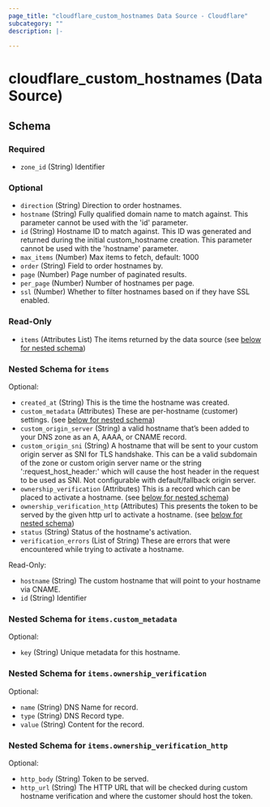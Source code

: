 ```yaml
---
page_title: "cloudflare_custom_hostnames Data Source - Cloudflare"
subcategory: ""
description: |-
  
---
```


# cloudflare_custom_hostnames (Data Source)




<!-- schema generated by tfplugindocs -->
## Schema

### Required

- `zone_id` (String) Identifier

### Optional

- `direction` (String) Direction to order hostnames.
- `hostname` (String) Fully qualified domain name to match against. This parameter cannot be used with the 'id' parameter.
- `id` (String) Hostname ID to match against. This ID was generated and returned during the initial custom_hostname creation. This parameter cannot be used with the 'hostname' parameter.
- `max_items` (Number) Max items to fetch, default: 1000
- `order` (String) Field to order hostnames by.
- `page` (Number) Page number of paginated results.
- `per_page` (Number) Number of hostnames per page.
- `ssl` (Number) Whether to filter hostnames based on if they have SSL enabled.

### Read-Only

- `items` (Attributes List) The items returned by the data source (see [below for nested schema](#nestedatt--items))

<a id="nestedatt--items"></a>
### Nested Schema for `items`

Optional:

- `created_at` (String) This is the time the hostname was created.
- `custom_metadata` (Attributes) These are per-hostname (customer) settings. (see [below for nested schema](#nestedatt--items--custom_metadata))
- `custom_origin_server` (String) a valid hostname that’s been added to your DNS zone as an A, AAAA, or CNAME record.
- `custom_origin_sni` (String) A hostname that will be sent to your custom origin server as SNI for TLS handshake. This can be a valid subdomain of the zone or custom origin server name or the string ':request_host_header:' which will cause the host header in the request to be used as SNI. Not configurable with default/fallback origin server.
- `ownership_verification` (Attributes) This is a record which can be placed to activate a hostname. (see [below for nested schema](#nestedatt--items--ownership_verification))
- `ownership_verification_http` (Attributes) This presents the token to be served by the given http url to activate a hostname. (see [below for nested schema](#nestedatt--items--ownership_verification_http))
- `status` (String) Status of the hostname's activation.
- `verification_errors` (List of String) These are errors that were encountered while trying to activate a hostname.

Read-Only:

- `hostname` (String) The custom hostname that will point to your hostname via CNAME.
- `id` (String) Identifier

<a id="nestedatt--items--custom_metadata"></a>
### Nested Schema for `items.custom_metadata`

Optional:

- `key` (String) Unique metadata for this hostname.


<a id="nestedatt--items--ownership_verification"></a>
### Nested Schema for `items.ownership_verification`

Optional:

- `name` (String) DNS Name for record.
- `type` (String) DNS Record type.
- `value` (String) Content for the record.


<a id="nestedatt--items--ownership_verification_http"></a>
### Nested Schema for `items.ownership_verification_http`

Optional:

- `http_body` (String) Token to be served.
- `http_url` (String) The HTTP URL that will be checked during custom hostname verification and where the customer should host the token.



